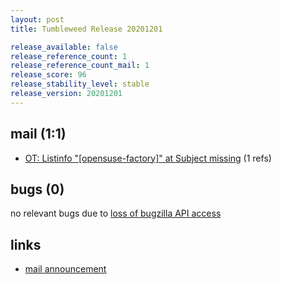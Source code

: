 ```yaml
---
layout: post
title: Tumbleweed Release 20201201

release_available: false
release_reference_count: 1
release_reference_count_mail: 1
release_score: 96
release_stability_level: stable
release_version: 20201201
---
```


## mail (1:1)

- [OT: Listinfo "\[opensuse-factory\]" at Subject missing](https://github.com/boombatower/tumbleweed-review/issues/10) (1 refs)

## bugs (0)

<!--more-->

no relevant bugs due to [loss of bugzilla API access](https://bugzilla.opensuse.org/show_bug.cgi?id=1157722)



## links

- [mail announcement](https://github.com/boombatower/tumbleweed-review/issues/10)
